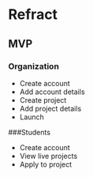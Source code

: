 # Refract

## MVP

### Organization
* Create account
* Add account details
* Create project
* Add project details
* Launch

###Students
* Create account
* View live projects
* Apply to project
